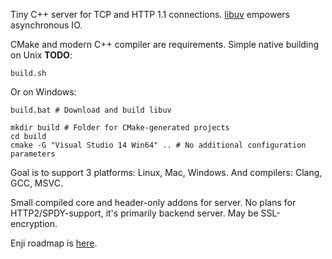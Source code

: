 Tiny C++ server for TCP and HTTP 1.1 connections. [libuv](https://github.com/libuv/libuv) empowers asynchronous IO.

CMake and modern C++ compiler are requirements.
Simple native building on Unix **TODO**:

    build.sh

Or on Windows:

    build.bat # Download and build libuv

    mkdir build # Folder for CMake-generated projects
    cd build
    cmake -G "Visual Studio 14 Win64" .. # No additional configuration parameters

Goal is to support 3 platforms: Linux, Mac, Windows. And compilers: Clang, GCC, MSVC.

Small compiled core and header-only addons for server. No plans for HTTP2/SPDY-support, it's primarily backend server. May be SSL-encryption.

Enji roadmap is [here](https://github.com/aptakhin/enji/blob/master/docs/roadmap.md).
